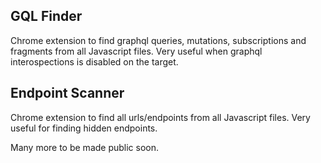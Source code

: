 
## GQL Finder
Chrome extension to find graphql queries, mutations, subscriptions and fragments from all Javascript files. Very useful when graphql interospections is disabled on the target.

## Endpoint Scanner
Chrome extension to find all urls/endpoints from all Javascript files. Very useful for finding hidden endpoints.

Many more to be made public soon.
